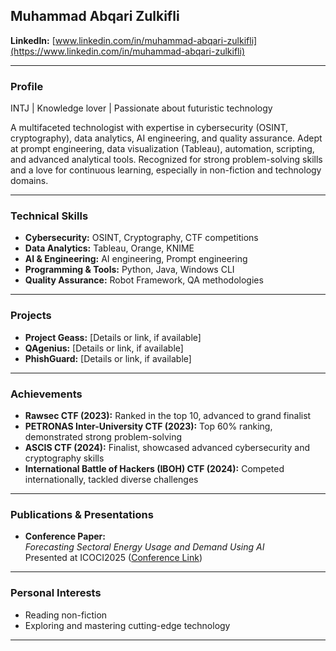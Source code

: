 ## Muhammad Abqari Zulkifli

**LinkedIn:** [www.linkedin.com/in/muhammad-abqari-zulkifli](https://www.linkedin.com/in/muhammad-abqari-zulkifli)

---

### Profile

INTJ | Knowledge lover | Passionate about futuristic technology

A multifaceted technologist with expertise in cybersecurity (OSINT, cryptography), data analytics, AI engineering, and quality assurance. Adept at prompt engineering, data visualization (Tableau), automation, scripting, and advanced analytical tools. Recognized for strong problem-solving skills and a love for continuous learning, especially in non-fiction and technology domains.

---

### Technical Skills

- **Cybersecurity:** OSINT, Cryptography, CTF competitions
- **Data Analytics:** Tableau, Orange, KNIME
- **AI & Engineering:** AI engineering, Prompt engineering
- **Programming & Tools:** Python, Java, Windows CLI
- **Quality Assurance:** Robot Framework, QA methodologies

---

### Projects

- **Project Geass:** [Details or link, if available]
- **QAgenius:** [Details or link, if available]
- **PhishGuard:** [Details or link, if available]

---

### Achievements

- **Rawsec CTF (2023):** Ranked in the top 10, advanced to grand finalist
- **PETRONAS Inter-University CTF (2023):** Top 60% ranking, demonstrated strong problem-solving
- **ASCIS CTF (2024):** Finalist, showcased advanced cybersecurity and cryptography skills
- **International Battle of Hackers (IBOH) CTF (2024):** Competed internationally, tackled diverse challenges

---

### Publications & Presentations

- **Conference Paper:**  
  _Forecasting Sectoral Energy Usage and Demand Using AI_  
  Presented at ICOCI2025 ([Conference Link](https://soc.uum.edu.my/icoci/2025/#:~:text=School%20of%20Computing%20%28SOC%29%2C%20Universiti%20Utara%20Malaysia%20%28UUM%29,practitioners%20to%20share%20their%20studies%27%20findings%20since%202006.))

---

### Personal Interests

- Reading non-fiction
- Exploring and mastering cutting-edge technology

---
